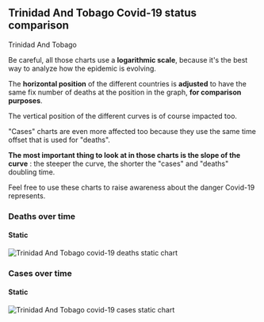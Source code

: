 ## Trinidad And Tobago Covid-19 status comparison 

Trinidad And Tobago



Be careful, all those charts use a **logarithmic scale**, because it's the best way to analyze how the epidemic is evolving.
 
The **horizontal position** of the different countries is **adjusted** to have the same fix number of deaths at the position in the graph, **for comparison purposes**.

The vertical position of the different curves is of course impacted too.

"Cases" charts are even more affected too because they use the same time offset that is used for "deaths".

**The most important thing to look at in those charts is the slope of the curve** : the steeper the curve, the shorter the "cases" and "deaths" doubling time.

Feel free to use these charts to raise awareness about the danger Covid-19 represents. 


 
### Deaths over time
 
#### Static
![Trinidad And Tobago covid-19 deaths static chart](https://raw.githubusercontent.com/madlag/coronavirus_study/master/notebooks/graphs/2020-04-03/countries/Trinidad_And_Tobago/2020-04-03_Trinidad_And_Tobago_deaths.png "Trinidad And Tobago covid-19 deaths static chart")   

 
### Cases over time
 
#### Static
![Trinidad And Tobago covid-19 cases static chart](https://raw.githubusercontent.com/madlag/coronavirus_study/master/notebooks/graphs/2020-04-03/countries/Trinidad_And_Tobago/2020-04-03_Trinidad_And_Tobago_cases.png "Trinidad And Tobago covid-19 cases static chart")   

